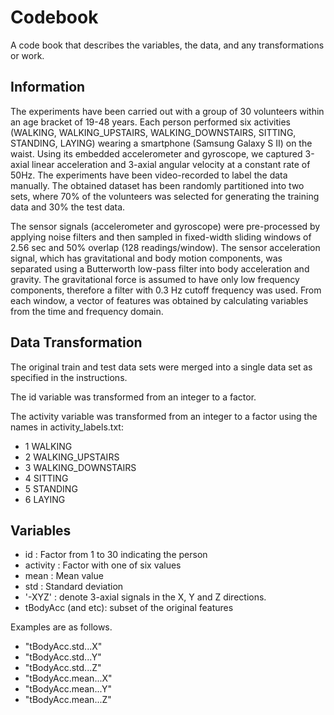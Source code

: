 Codebook
=======
A code book that describes the variables, the data, and any transformations or work.

## Information
The experiments have been carried out with a group of 30 volunteers within an age bracket of 19-48 years. Each person performed six activities (WALKING, WALKING_UPSTAIRS, WALKING_DOWNSTAIRS, SITTING, STANDING, LAYING) wearing a smartphone (Samsung Galaxy S II) on the waist. Using its embedded accelerometer and gyroscope, we captured 3-axial linear acceleration and 3-axial angular velocity at a constant rate of 50Hz. The experiments have been video-recorded to label the data manually. The obtained dataset has been randomly partitioned into two sets, where 70% of the volunteers was selected for generating the training data and 30% the test data.

The sensor signals (accelerometer and gyroscope) were pre-processed by applying noise filters and then sampled in fixed-width sliding windows of 2.56 sec and 50% overlap (128 readings/window). The sensor acceleration signal, which has gravitational and body motion components, was separated using a Butterworth low-pass filter into body acceleration and gravity. The gravitational force is assumed to have only low frequency components, therefore a filter with 0.3 Hz cutoff frequency was used. From each window, a vector of features was obtained by calculating variables from the time and frequency domain. 

## Data Transformation
The original train and test data sets were merged into a single data set as specified in the instructions.

The id variable was transformed from an integer to a factor.

The activity variable was transformed from an integer to a factor using the names in activity_labels.txt:
* 1 WALKING
* 2 WALKING_UPSTAIRS
* 3 WALKING_DOWNSTAIRS
* 4 SITTING
* 5 STANDING
* 6 LAYING 

## Variables
* id       : Factor from 1 to 30 indicating the person
* activity : Factor with one of six values
* mean     : Mean value
* std      : Standard deviation
* '-XYZ'   : denote 3-axial signals in the X, Y and Z directions.
* tBodyAcc (and etc): subset of the original features

Examples are as follows. 

- "tBodyAcc.std...X"                                        
- "tBodyAcc.std...Y"                               
- "tBodyAcc.std...Z" 
- "tBodyAcc.mean...X"              
- "tBodyAcc.mean...Y"                                            
- "tBodyAcc.mean...Z"                                             


